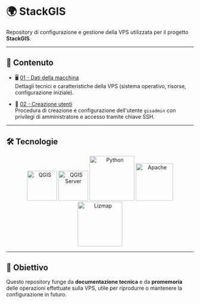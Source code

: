 # 🌍 StackGIS

Repository di configurazione e gestione della VPS utilizzata per il progetto **StackGIS**.

---

## 📂 Contenuto

- 🖥️ [01 - Dati della macchina](https://github.com/AntonioDiSipio/StackGIS/blob/main/01-server-data.md)  
  Dettagli tecnici e caratteristiche della VPS (sistema operativo, risorse, configurazione iniziale).

- 🔑 [02 - Creazione utenti](https://github.com/AntonioDiSipio/StackGIS/blob/main/02-creazione-utenti.md)  
  Procedura di creazione e configurazione dell'utente `gisadmin` con privilegi di amministratore e accesso tramite chiave SSH.

---

## 🛠️ Tecnologie

<p align="center">
  <img src="https://upload.wikimedia.org/wikipedia/commons/9/96/QGIS_logo_new.svg" alt="QGIS" width="80"/>
  <img src="https://upload.wikimedia.org/wikipedia/commons/9/96/QGIS_logo_new.svg" alt="QGIS Server" width="80"/>
  <img src="https://www.python.org/static/community_logos/python-logo.png" alt="Python" width="120"/>
  <img src="https://upload.wikimedia.org/wikipedia/commons/6/6a/Apache_HTTP_server_logo_%282019-present%29.svg" alt="Apache" width="100"/>
  <img src="https://github.com/3liz/lizmap-web-client/raw/master/lizmap.png" alt="Lizmap" width="120"/>
</p>

---

## 🎯 Obiettivo

Questo repository funge da **documentazione tecnica** e da **promemoria** delle operazioni effettuate sulla VPS, utile per riprodurre o mantenere la configurazione in futuro.

